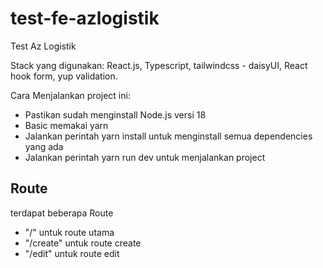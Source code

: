 # test-fe-azlogistik
Test Az Logistik

Stack yang digunakan: React.js, Typescript, tailwindcss - daisyUI, React hook form, yup validation.

Cara Menjalankan project ini:
- Pastikan sudah menginstall Node.js versi 18
- Basic memakai yarn
- Jalankan perintah yarn install untuk menginstall semua dependencies yang ada
- Jalankan perintah yarn run dev untuk menjalankan project


## Route
terdapat beberapa Route
- "/" untuk route utama
- "/create" untuk route create
- "/edit" untuk route edit

  

